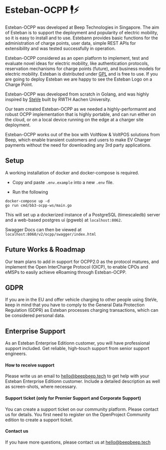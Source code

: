 # Esteban-OCPP 🕴️⚡


Esteban-OCPP was developed at Beep Technologies in Singapore. The aim of Esteban is to support the deployment and popularity of electric mobility, so it is easy to install and to use. Estebann provides basic functions for the administration of charge points, user data, simple REST APIs for extensibility and was tested successfully in operation.

Esteban-OCPP considered as an open platform to implement, test and evaluate novel ideas for electric mobility, like authentication protocols, reservation mechanisms for charge points (future), and business models for electric mobility. Esteban is distributed under [GPL](LICENSE.md) and is free to use. If you are going to deploy Esteban we are happy to see the Esteban Logo on a Charge Point.

Esteban-OCPP was developed from scratch in Golang, and was highly inspired by [SteVe](https://github.com/RWTH-i5-IDSG/steve) built by RWTH Aachen University. 

Our team created Esteban-OCPP as we needed a highly-performannt and robust OCPP implementation that is highly portable, and can run either on the cloud, or on a local device running on the edge at a charger site deployment. 

Esteban-OCPP works out of the box with VoltNow & VoltPOS solutions from Beep, which enable transient customers and users to make EV Charger payments without the need for downloading any 3rd party applications.


## Setup

A working installation of docker and docker-compose is required.
- Copy and paste `.env.example` into a new `.env` file.

- Run the following

```
docker-compose up -d
go run cmd/bb3-ocpp-ws/main.go
```

This will set up a dockerized instance of a PostgreSQL (timescaledb) server and a web-based postgres ui (pgweb) at `localhost:8062`.

Swagger Docs can then be viewed at `localhost:8060/v2/ocpp/swagger/index.html`

## Future Works & Roadmap

Our team plans to add in support for OCPP2.0 as the protocol matures, and implement the Open InterCharge Protocol (OICP), to enable CPOs and eMSPs to easily achieve eRoaming through Esteban-OCPP.

## GDPR

If you are in the EU and offer vehicle charging to other people using SteVe, keep in mind that you have to comply to the General Data Protection Regulation (GDPR) as Esteban processes charging transactions, which can be considered personal data.

## Enterprise Support

As an Esteban Enterprise Editionn customer, you will have professional support included. Get reliable, high-touch support from senior support engineers.

#### How to receive support

Please write us an email to hello@beepbeep.tech to get help with your Esteban Enterprise Editionn customer. Include a detailed description as well as screen-shots, where necessary.

#### Support ticket (only for Premier Support and Corporate Support)

You can create a support ticket on our community platform. Please contact us for details. You first need to register on the OpenProject Community edition to create a support ticket.

#### Contact us

If you have more questions, please contact us at hello@beepbeep.tech






